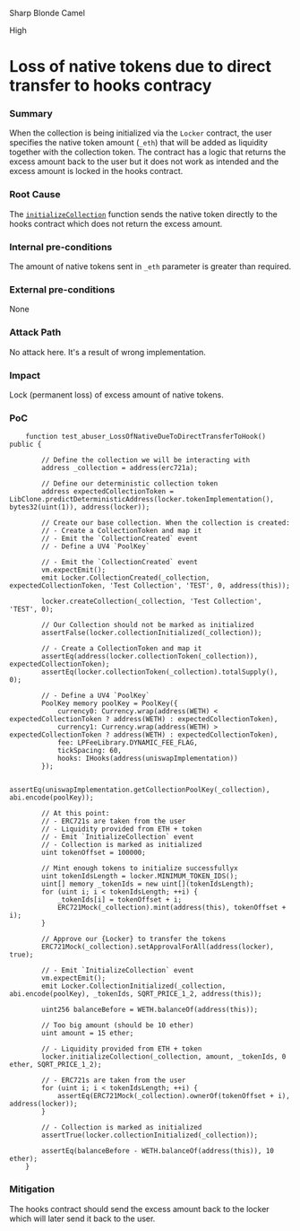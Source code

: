 Sharp Blonde Camel

High

# Loss of native tokens due to direct transfer to hooks contracy

### Summary

When the collection is being initialized via the `Locker` contract, the user specifies the native token amount (`_eth`) that will be added as liquidity together with the collection token. The contract has a logic that returns the excess amount back to the user but it does not work as intended and the excess amount is locked in the hooks contract.


### Root Cause

The [`initializeCollection`](https://github.com/sherlock-audit/2024-08-flayer/blob/0ec252cf9ef0f3470191dcf8318f6835f5ef688c/flayer/src/contracts/Locker.sol#L384) function sends the native token directly to the hooks contract which does not return the excess amount.


### Internal pre-conditions

The amount of native tokens sent in `_eth` parameter is greater than required. 


### External pre-conditions

None

### Attack Path

No attack here. It's a result of wrong implementation.

### Impact

Lock (permanent loss) of excess amount of native tokens.


### PoC

```solidity
    function test_abuser_LossOfNativeDueToDirectTransferToHook() public {

        // Define the collection we will be interacting with
        address _collection = address(erc721a);

        // Define our deterministic collection token
        address expectedCollectionToken = LibClone.predictDeterministicAddress(locker.tokenImplementation(), bytes32(uint(1)), address(locker));

        // Create our base collection. When the collection is created:
        // - Create a CollectionToken and map it
        // - Emit the `CollectionCreated` event
        // - Define a UV4 `PoolKey`

        // - Emit the `CollectionCreated` event
        vm.expectEmit();
        emit Locker.CollectionCreated(_collection, expectedCollectionToken, 'Test Collection', 'TEST', 0, address(this));

        locker.createCollection(_collection, 'Test Collection', 'TEST', 0);

        // Our Collection should not be marked as initialized
        assertFalse(locker.collectionInitialized(_collection));

        // - Create a CollectionToken and map it
        assertEq(address(locker.collectionToken(_collection)), expectedCollectionToken);
        assertEq(locker.collectionToken(_collection).totalSupply(), 0);

        // - Define a UV4 `PoolKey`
        PoolKey memory poolKey = PoolKey({
            currency0: Currency.wrap(address(WETH) < expectedCollectionToken ? address(WETH) : expectedCollectionToken),
            currency1: Currency.wrap(address(WETH) > expectedCollectionToken ? address(WETH) : expectedCollectionToken),
            fee: LPFeeLibrary.DYNAMIC_FEE_FLAG,
            tickSpacing: 60,
            hooks: IHooks(address(uniswapImplementation))
        });

        assertEq(uniswapImplementation.getCollectionPoolKey(_collection), abi.encode(poolKey));

        // At this point:
        // - ERC721s are taken from the user
        // - Liquidity provided from ETH + token
        // - Emit `InitializeCollection` event
        // - Collection is marked as initialized
        uint tokenOffset = 100000;

        // Mint enough tokens to initialize successfullyx
        uint tokenIdsLength = locker.MINIMUM_TOKEN_IDS();
        uint[] memory _tokenIds = new uint[](tokenIdsLength);
        for (uint i; i < tokenIdsLength; ++i) {
            _tokenIds[i] = tokenOffset + i;
            ERC721Mock(_collection).mint(address(this), tokenOffset + i);
        }

        // Approve our {Locker} to transfer the tokens
        ERC721Mock(_collection).setApprovalForAll(address(locker), true);

        // - Emit `InitializeCollection` event
        vm.expectEmit();
        emit Locker.CollectionInitialized(_collection, abi.encode(poolKey), _tokenIds, SQRT_PRICE_1_2, address(this));

        uint256 balanceBefore = WETH.balanceOf(address(this));

        // Too big amount (should be 10 ether)
        uint amount = 15 ether;

        // - Liquidity provided from ETH + token
        locker.initializeCollection(_collection, amount, _tokenIds, 0 ether, SQRT_PRICE_1_2);

        // - ERC721s are taken from the user
        for (uint i; i < tokenIdsLength; ++i) {
            assertEq(ERC721Mock(_collection).ownerOf(tokenOffset + i), address(locker));
        }

        // - Collection is marked as initialized
        assertTrue(locker.collectionInitialized(_collection));

        assertEq(balanceBefore - WETH.balanceOf(address(this)), 10 ether);
    }
```

### Mitigation

The hooks contract should send  the excess amount back to the locker which will later send it back to the user. 
